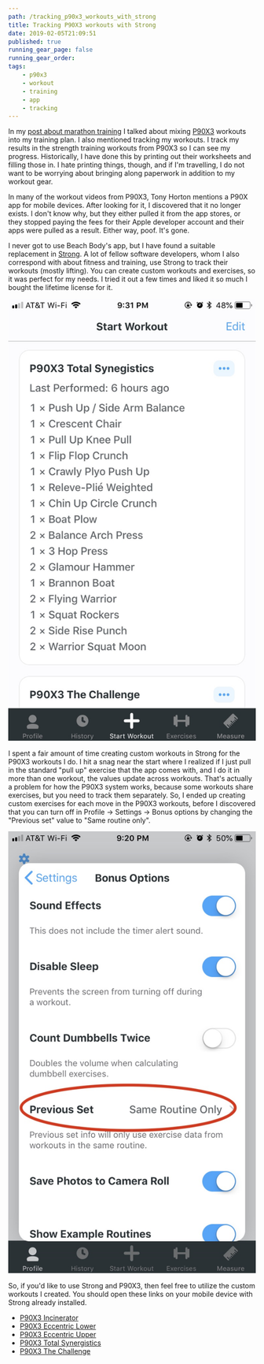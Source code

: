 ```yaml
---
path: /tracking_p90x3_workouts_with_strong
title: Tracking P90X3 workouts with Strong
date: 2019-02-05T21:09:51
published: true
running_gear_page: false
running_gear_order: 
tags:
    - p90x3
    - workout
    - training
    - app
    - tracking
---
```


In my [post about marathon training](/training_for_my_first_marathon) I talked about mixing [P90X3](https://www.beachbody.com/product/fitness_programs/p90x3-workout.do) workouts into my training plan. I also mentioned tracking my workouts. I track my results in the strength training workouts from P90X3 so I can see my progress. Historically, I have done this by printing out their worksheets and filling those in. I hate printing things, though, and if I'm travelling, I do not want to be worrying about bringing along paperwork in addition to my workout gear.

In many of the workout videos from P90X3, Tony Horton mentions a P90X app for mobile devices. After looking for it, I discovered that it no longer exists. I don't know why, but they either pulled it from the app stores, or they stopped paying the fees for their Apple developer account and their apps were pulled as a result. Either way, poof. It's gone.

I never got to use Beach Body's app, but I have found a suitable replacement in [Strong](https://www.strong.app). A lot of fellow software developers, whom I also correspond with about fitness and training, use Strong to track their workouts (mostly lifting). You can create custom workouts and exercises, so it was perfect for my needs. I tried it out a few times and liked it so much I bought the lifetime license for it.


![Screenshot of P90X3 Total Synergistics routine in Strong app](./strong-app-p90x3.jpg)

I spent a fair amount of time creating custom workouts in Strong for the P90X3 workouts I do. I hit a snag near the start where I realized if I just pull in the standard "pull up" exercise that the app comes with, and I do it in more than one workout, the values update across workouts. That's actually a problem for how the P90X3 system works, because some workouts share exercises, but you need to track them separately. So, I ended up creating custom exercises for each move in the P90X3 workouts, before I discovered that you can turn off in Profile -> Settings -> Bonus options by changing the "Previous set" value to "Same routine only".

![Screenshot of Strong's bonus options](./strong-bonus-options.jpg)

So, if you'd like to use Strong and P90X3, then feel free to utilize the custom workouts I created. You should open these links on your mobile device with Strong already installed.

- [P90X3 Incinerator](https://strong.app.link/vRwp89nz4T)
- [P90X3 Eccentric Lower](https://strong.app.link/L6bau1oz4T)
- [P90X3 Eccentric Upper](https://strong.app.link/lGyHKXbJ4T)
- [P90X3 Total Synergistics](https://strong.app.link/Tz830vgJ4T)
- [P90X3 The Challenge](https://strong.app.link/rw2ndelJ4T)
